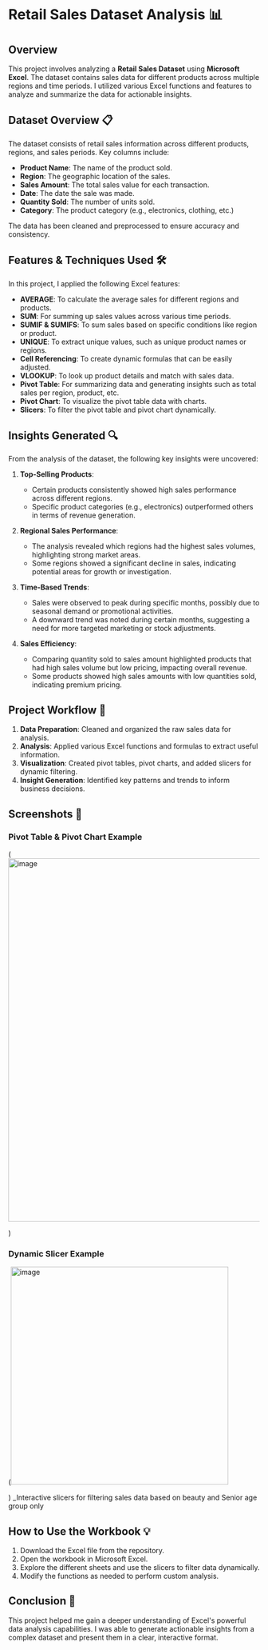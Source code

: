 # Retail Sales Dataset Analysis 📊

## Overview
This project involves analyzing a **Retail Sales Dataset** using **Microsoft Excel**. The dataset contains sales data for different products across multiple regions and time periods. I utilized various Excel functions and features to analyze and summarize the data for actionable insights.

## Dataset Overview 📋
The dataset consists of retail sales information across different products, regions, and sales periods. Key columns include:

- **Product Name**: The name of the product sold.
- **Region**: The geographic location of the sales.
- **Sales Amount**: The total sales value for each transaction.
- **Date**: The date the sale was made.
- **Quantity Sold**: The number of units sold.
- **Category**: The product category (e.g., electronics, clothing, etc.)

The data has been cleaned and preprocessed to ensure accuracy and consistency.

## Features & Techniques Used 🛠️
In this project, I applied the following Excel features:

- **AVERAGE**: To calculate the average sales for different regions and products.
- **SUM**: For summing up sales values across various time periods.
- **SUMIF & SUMIFS**: To sum sales based on specific conditions like region or product.
- **UNIQUE**: To extract unique values, such as unique product names or regions.
- **Cell Referencing**: To create dynamic formulas that can be easily adjusted.
- **VLOOKUP**: To look up product details and match with sales data.
- **Pivot Table**: For summarizing data and generating insights such as total sales per region, product, etc.
- **Pivot Chart**: To visualize the pivot table data with charts.
- **Slicers**: To filter the pivot table and pivot chart dynamically.

## Insights Generated 🔍
From the analysis of the dataset, the following key insights were uncovered:

1. **Top-Selling Products**: 
   - Certain products consistently showed high sales performance across different regions.
   - Specific product categories (e.g., electronics) outperformed others in terms of revenue generation.

2. **Regional Sales Performance**:
   - The analysis revealed which regions had the highest sales volumes, highlighting strong market areas.
   - Some regions showed a significant decline in sales, indicating potential areas for growth or investigation.

3. **Time-Based Trends**:
   - Sales were observed to peak during specific months, possibly due to seasonal demand or promotional activities.
   - A downward trend was noted during certain months, suggesting a need for more targeted marketing or stock adjustments.

4. **Sales Efficiency**:
   - Comparing quantity sold to sales amount highlighted products that had high sales volume but low pricing, impacting overall revenue.
   - Some products showed high sales amounts with low quantities sold, indicating premium pricing.

## Project Workflow 🚀
1. **Data Preparation**: Cleaned and organized the raw sales data for analysis.
2. **Analysis**: Applied various Excel functions and formulas to extract useful information.
3. **Visualization**: Created pivot tables, pivot charts, and added slicers for dynamic filtering.
4. **Insight Generation**: Identified key patterns and trends to inform business decisions.

## Screenshots 📸

### Pivot Table & Pivot Chart Example
(<img width="727" alt="image" src="https://github.com/user-attachments/assets/62f0f2da-e578-4626-be3f-2b9c8fa4f54d" />

)

### Dynamic Slicer Example
(<img width="436" alt="image" src="https://github.com/user-attachments/assets/f506b6ae-1a0f-4113-9a23-45a6ae34e628" />

)
_Interactive slicers for filtering sales data based on beauty and Senior age group only

## How to Use the Workbook 💡
1. Download the Excel file from the repository.
2. Open the workbook in Microsoft Excel.
3. Explore the different sheets and use the slicers to filter data dynamically.
4. Modify the functions as needed to perform custom analysis.

## Conclusion 🎯
This project helped me gain a deeper understanding of Excel's powerful data analysis capabilities. I was able to generate actionable insights from a complex dataset and present them in a clear, interactive format.
